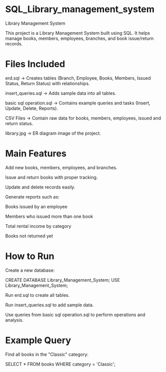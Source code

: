 # SQL_Library_management_system


Library Management System

This project is a Library Management System built using SQL.
It helps manage books, members, employees, branches, and book issue/return records.


# Files Included

erd.sql → Creates tables (Branch, Employee, Books, Members, Issued Status, Return Status) with relationships.

insert_queries.sql → Adds sample data into all tables.

basic sql operation.sql → Contains example queries and tasks (Insert, Update, Delete, Reports).

CSV Files → Contain raw data for books, members, employees, issued and return status.

library.jpg → ER diagram image of the project.


# Main Features

Add new books, members, employees, and branches.

Issue and return books with proper tracking.

Update and delete records easily.

Generate reports such as:

Books issued by an employee

Members who issued more than one book

Total rental income by category

Books not returned yet

# How to Run

Create a new database:

CREATE DATABASE Library_Management_System;
USE Library_Management_System;


Run erd.sql to create all tables.

Run insert_queries.sql to add sample data.

Use queries from basic sql operation.sql to perform operations and analysis.

# Example Query

Find all books in the "Classic" category:

SELECT * FROM books WHERE category = 'Classic';
